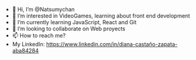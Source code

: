 - 👋 Hi, I’m @Natsumychan
- 👀 I’m interested in VideoGames, learning about front end development  
- 🌱 I’m currently learning JavaScript, React and Git
- 💞️ I’m looking to collaborate on Web proyects
- 📫 How to reach me?
- My LinkedIn: https://www.linkedin.com/in/diana-castaño-zapata-aba84284

